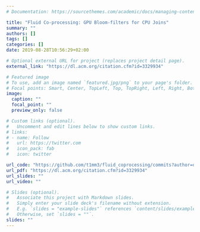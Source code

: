 ```yaml
---
# Documentation: https://sourcethemes.com/academic/docs/managing-content/

title: "Fluid Co-processing: GPU Bloom-filters for CPU Joins"
summary: ""
authors: []
tags: []
categories: []
date: 2019-08-28T10:56:29+02:00

# Optional external URL for project (replaces project detail page).
external_link: "https://dl.acm.org/citation.cfm?id=3329934"

# Featured image
# To use, add an image named `featured.jpg/png` to your page's folder.
# Focal points: Smart, Center, TopLeft, Top, TopRight, Left, Right, BottomLeft, Bottom, BottomRight.
image:
  caption: ""
  focal_point: ""
  preview_only: false

# Custom links (optional).
#   Uncomment and edit lines below to show custom links.
# links:
# - name: Follow
#   url: https://twitter.com
#   icon_pack: fab
#   icon: twitter

url_code: "https://github.com/t1mm3/fluid_coprocessing/commits?author=diegomestre2"
url_pdf: "https://dl.acm.org/citation.cfm?id=3329934"
url_slides: ""
url_video: ""

# Slides (optional).
#   Associate this project with Markdown slides.
#   Simply enter your slide deck's filename without extension.
#   E.g. `slides = "example-slides"` references `content/slides/example-slides.md`.
#   Otherwise, set `slides = ""`.
slides: ""
---
```

